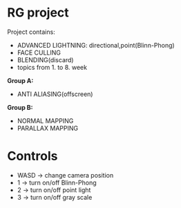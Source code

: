# RG project

Project contains:

- ADVANCED LIGHTNING: directional,point(Blinn-Phong)
- FACE CULLING
- BLENDING(discard)
- topics from 1. to 8. week

**Group A:**
- ANTI ALIASING(offscreen)

**Group B:**
- NORMAL MAPPING
- PARALLAX MAPPING

# Controls

- WASD -> change camera position
- 1 -> turn on/off Blinn-Phong
- 2 -> turn on/off point light
- 3 -> turn on/off gray scale





